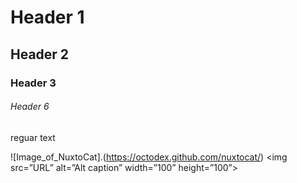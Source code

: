 # Header 1
## Header 2
### Header 3
###### Header 6
reguar text

![Image_of_NuxtoCat].(https://octodex.github.com/nuxtocat/)
<img src=”URL” alt=”Alt caption” width=”100” height=”100”>
